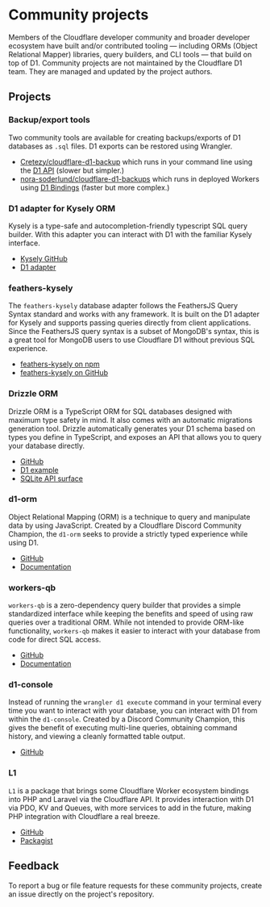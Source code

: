 # Community projects
Members of the Cloudflare developer community and broader developer ecosystem have built and/or contributed tooling — including ORMs (Object Relational Mapper) libraries, query builders, and CLI tools — that build on top of D1.
Community projects are not maintained by the Cloudflare D1 team. They are managed and updated by the project authors.
## Projects
### Backup/export tools
Two community tools are available for creating backups/exports of D1 databases as `.sql` files. D1 exports can be restored using Wrangler.
* [Cretezy/cloudflare-d1-backup](https://github.com/Cretezy/cloudflare-d1-backup) which runs in your command line using the [D1 API](https://developers.cloudflare.com/api/operations/cloudflare-d1-query-database) (slower but simpler.)
* [nora-soderlund/cloudflare-d1-backups](https://github.com/nora-soderlund/cloudflare-d1-backups) which runs in deployed Workers using [D1 Bindings](https://developers.cloudflare.com/workers/configuration/bindings/) (faster but more complex.)
### D1 adapter for Kysely ORM
Kysely is a type-safe and autocompletion-friendly typescript SQL query builder. With this adapter you can interact with D1 with the familiar Kysely interface.
* [Kysely GitHub](https://github.com/koskimas/kysely)
* [D1 adapter](https://github.com/aidenwallis/kysely-d1)
### feathers-kysely
The `feathers-kysely` database adapter follows the FeathersJS Query Syntax standard and works with any framework. It is built on the D1 adapter for Kysely and supports passing queries directly from client applications. Since the FeathersJS query syntax is a subset of MongoDB's syntax, this is a great tool for MongoDB users to use Cloudflare D1 without previous SQL experience.
* [feathers-kysely on npm](https://www.npmjs.com/package/feathers-kysely)
* [feathers-kysely on GitHub](https://github.com/marshallswain/feathers-kysely)
### Drizzle ORM
Drizzle ORM is a TypeScript ORM for SQL databases designed with maximum type safety in mind. It also comes with an automatic migrations generation tool. Drizzle automatically generates your D1 schema based on types you define in TypeScript, and exposes an API that allows you to query your database directly.
* [GitHub](https://github.com/drizzle-team/drizzle-orm)
* [D1 example](https://github.com/drizzle-team/drizzle-orm/tree/main/examples/cloudflare-d1)
* [SQLite API surface](https://github.com/drizzle-team/drizzle-orm/blob/main/drizzle-orm/src/sqlite-core/README.md)
### d1-orm
Object Relational Mapping (ORM) is a technique to query and manipulate data by using JavaScript. Created by a Cloudflare Discord Community Champion, the `d1-orm` seeks to provide a strictly typed experience while using D1.
* [GitHub](https://github.com/Interactions-as-a-Service/d1-orm/issues)
* [Documentation](https://docs.interactions.rest/d1-orm/)
### workers-qb
`workers-qb` is a zero-dependency query builder that provides a simple standardized interface while keeping the benefits and speed of using raw queries over a traditional ORM. While not intended to provide ORM-like functionality, `workers-qb` makes it easier to interact with your database from code for direct SQL access.
 
* [GitHub](https://github.com/G4brym/workers-qb)
* [Documentation](https://workers-qb.massadas.com/)
### d1-console 
Instead of running the `wrangler d1 execute` command in your terminal every time you want to interact with your database, you can interact with D1 from within the `d1-console`. Created by a Discord Community Champion, this gives the benefit of executing multi-line queries, obtaining command history, and viewing a cleanly formatted table output.
* [GitHub](https://github.com/isaac-mcfadyen/d1-console)
### L1
`L1` is a package that brings some Cloudflare Worker ecosystem bindings into PHP and Laravel via the Cloudflare API. It provides interaction with D1 via PDO, KV and Queues, with more services to add in the future, making PHP integration with Cloudflare a real breeze.
* [GitHub](https://github.com/renoki-co/l1)
* [Packagist](https://packagist.org/packages/renoki-co/l1)
## Feedback
To report a bug or file feature requests for these community projects, create an issue directly on the project's repository.